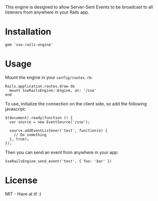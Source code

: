 This engine is designed to allow Server-Sent Events to be broadcast to all listeners from anywhere
in your Rails app.

# Installation
```
gem 'sse-rails-engine'
```

# Usage

Mount the engine in your ```config/routes.rb```:
```
Rails.application.routes.draw do
  mount SseRailsEngine::Engine, at: '/sse'
end
```

To use, initialize the connection on the client side, so add the following javascript:
```
$(document).ready(function () {
  var source = new EventSource('/sse');

  source.addEventListener('test', function(e) {
    // Do something
  }, true);
});

```

Then you can send an event from anywhere in your app:
```
SseRailsEngine.send_event('test', { foo: 'bar' })
```

# License

MIT - Have at it! :)
